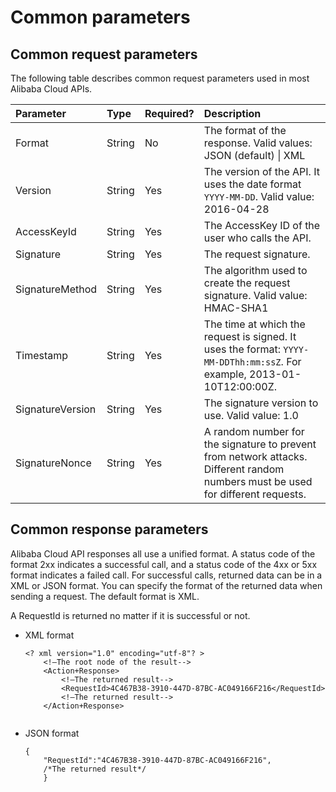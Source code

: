 # Common parameters

## Common request parameters

The following table describes common request parameters used in most Alibaba Cloud APIs.

|Parameter|Type|Required?|Description|
|:--------|:---|:--------|:----------|
|Format|String|No|The format of the response. Valid values: JSON \(default\) \| XML |
|Version|String|Yes|The version of the API. It uses the date format `YYYY-MM-DD`. Valid value: 2016-04-28 |
|AccessKeyId|String|Yes|The AccessKey ID of the user who calls the API.|
|Signature|String|Yes|The request signature.|
|SignatureMethod|String|Yes|The algorithm used to create the request signature. Valid value: HMAC-SHA1 |
|Timestamp|String|Yes|The time at which the request is signed. It uses the format: `YYYY-MM-DDThh:mm:ssZ`. For example, 2013-01-10T12:00:00Z. |
|SignatureVersion|String|Yes|The signature version to use. Valid value: 1.0 |
|SignatureNonce|String|Yes|A random number for the signature to prevent from network attacks. Different random numbers must be used for different requests. |

## Common response parameters

Alibaba Cloud API responses all use a unified format. A status code of the format 2xx indicates a successful call, and a status code of the 4xx or 5xx format indicates a failed call. For successful calls, returned data can be in a XML or JSON format. You can specify the format of the returned data when sending a request. The default format is XML.

A RequestId is returned no matter if it is successful or not.

-   XML format

    ```
    <? xml version="1.0" encoding="utf-8"? > 
        <!—The root node of the result-->
        <Action+Response>
            <!—The returned result-->
            <RequestId>4C467B38-3910-447D-87BC-AC049166F216</RequestId>
            <!—The returned result-->
        </Action+Response>
    					
    ```

-   JSON format

    ```
    {
        "RequestId":"4C467B38-3910-447D-87BC-AC049166F216",
        /*The returned result*/
        }
    ```


